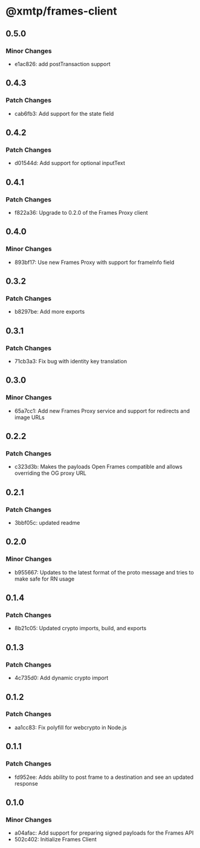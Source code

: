 # @xmtp/frames-client

## 0.5.0

### Minor Changes

- e1ac826: add postTransaction support

## 0.4.3

### Patch Changes

- cab6fb3: Add support for the state field

## 0.4.2

### Patch Changes

- d01544d: Add support for optional inputText

## 0.4.1

### Patch Changes

- f822a36: Upgrade to 0.2.0 of the Frames Proxy client

## 0.4.0

### Minor Changes

- 893bf17: Use new Frames Proxy with support for frameInfo field

## 0.3.2

### Patch Changes

- b8297be: Add more exports

## 0.3.1

### Patch Changes

- 71cb3a3: Fix bug with identity key translation

## 0.3.0

### Minor Changes

- 65a7cc1: Add new Frames Proxy service and support for redirects and image URLs

## 0.2.2

### Patch Changes

- c323d3b: Makes the payloads Open Frames compatible and allows overriding the OG proxy URL

## 0.2.1

### Patch Changes

- 3bbf05c: updated readme

## 0.2.0

### Minor Changes

- b955667: Updates to the latest format of the proto message and tries to make safe for RN usage

## 0.1.4

### Patch Changes

- 8b21c05: Updated crypto imports, build, and exports

## 0.1.3

### Patch Changes

- 4c735d0: Add dynamic crypto import

## 0.1.2

### Patch Changes

- aa1cc83: Fix polyfill for webcrypto in Node.js

## 0.1.1

### Patch Changes

- fd952ee: Adds ability to post frame to a destination and see an updated response

## 0.1.0

### Minor Changes

- a04afac: Add support for preparing signed payloads for the Frames API
- 502c402: Initialize Frames Client
